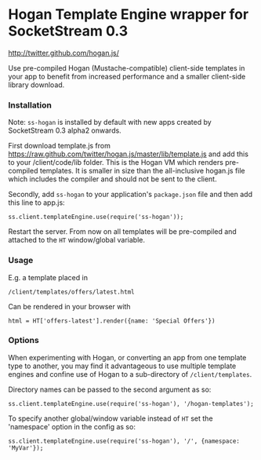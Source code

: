 # Hogan Template Engine wrapper for SocketStream 0.3

http://twitter.github.com/hogan.js/

Use pre-compiled Hogan (Mustache-compatible) client-side templates in your app to benefit from increased performance and a smaller client-side library download.


### Installation

Note: `ss-hogan` is installed by default with new apps created by SocketStream 0.3 alpha2 onwards.

First download template.js from https://raw.github.com/twitter/hogan.js/master/lib/template.js and add this to your /client/code/lib folder. This is the Hogan VM which renders pre-compiled templates. It is smaller in size than the all-inclusive hogan.js file which includes the compiler and should not be sent to the client.

Secondly, add `ss-hogan` to your application's `package.json` file and then add this line to app.js:

    ss.client.templateEngine.use(require('ss-hogan'));

Restart the server. From now on all templates will be pre-compiled and attached to the `HT` window/global variable.


### Usage

E.g. a template placed in

    /client/templates/offers/latest.html

Can be rendered in your browser with

    html = HT['offers-latest'].render({name: 'Special Offers'})


### Options

When experimenting with Hogan, or converting an app from one template type to another, you may find it advantageous to use multiple template engines and confine use of Hogan to a sub-directory of `/client/templates`.

Directory names can be passed to the second argument as so:

    ss.client.templateEngine.use(require('ss-hogan'), '/hogan-templates');

To specify another global/window variable instead of `HT` set the 'namespace' option in the config as so:

    ss.client.templateEngine.use(require('ss-hogan'), '/', {namespace: 'MyVar'});